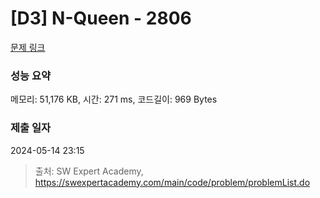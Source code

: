 # [D3] N-Queen - 2806 

[문제 링크](https://swexpertacademy.com/main/code/problem/problemDetail.do?contestProbId=AV7GKs06AU0DFAXB) 

### 성능 요약

메모리: 51,176 KB, 시간: 271 ms, 코드길이: 969 Bytes

### 제출 일자

2024-05-14 23:15



> 출처: SW Expert Academy, https://swexpertacademy.com/main/code/problem/problemList.do